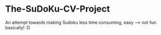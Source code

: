 # The-SuDoKu-CV-Project
An attempt towards making Sudoku less time consuming, easy --> not fun basically! :D
